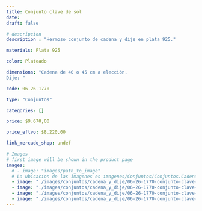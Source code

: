 ```yaml
---
title: Conjunto clave de sol
date: 
draft: false

# descripcion
description : "Hermoso conjunto de cadena y dije en plata 925."

materials: Plata 925

color: Plateado

dimensions: "Cadena de 40 o 45 cm a elección.
Dije: "

code: 06-26-1770

type: "Conjuntos"

categories: []

price: $9.670,00

price_eftvo: $8.220,00

link_mercado_shop: undef

# Images
# first image will be shown in the product page
images:
  # - image: "images/path_to_image"
  # La ubicacion de las imagenes es imagenes/Conjuntos/Conjuntos.Cadena y Dije/06-26-1770-conjunto-clave-de-sol
  - image: "./images/conjuntos/cadena_y_dije/06-26-1770-conjunto-clave-de-sol_a.jpg"
  - image: "./images/conjuntos/cadena_y_dije/06-26-1770-conjunto-clave-de-sol_b.jpg"
  - image: "./images/conjuntos/cadena_y_dije/06-26-1770-conjunto-clave-de-sol_c.jpg"
  - image: "./images/conjuntos/cadena_y_dije/06-26-1770-conjunto-clave-de-sol_d.jpg"
---
```

